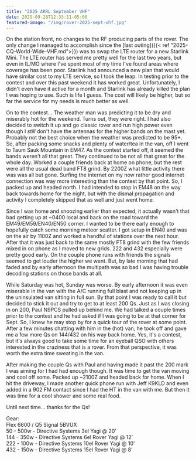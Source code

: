 ```yaml
---
title: "2025 ARRL September VHF"
date: 2025-09-28T12:33:11-05:00
featured-image: "/img/rover-2025-sept-vhf.jpg"
---
```

On the station front, no changes to the RF producing parts of the rover.  The only change I managed to accomplish since the [last outing]({{< ref "2025-CQ-World-Wide-VHF.md">}}) was to swap the LTE router for a new Starlink Mini.  The LTE router has served me pretty well for the last two years, but even in IL/MO where I've spent most of my time I've found areas where coverage has been poor.  Starlink had announced a new plan that would have similar cost to my LTE service, so I took the leap.  In testing prior to the contest and over this past weekend it has worked great.  Unfortunately, I didn't even have it active for a month and Starlink has already killed the plan I was hoping to use.  Such is life I guess.  The cost will likely be higher, but so far the service for my needs is much better as well.

On to the contest...  The weather man was predicting it to be dry and miserably hot for the weekend.  Turns out, they were right.  I had also decided to switch it up and go classic rover and run high power even though I _still_ don't have the antennas for the higher bands on the mast yet.  Probably not the best choice when the weather was predicted to be 95+.  So, after packing some snacks and plenty of water/tea in the van, off I went to Taum Sauk Mountain in EM47.  As the contest started off, it seemed the bands weren't all that great.  They continued to be not all that great for the whole day.  Worked a couple friends back at home on phone, but the rest were all the usual dead band FT8 grind.  By 2200Z what little activity there was was all but gone.  Surfing the internet on my now rather good internet connection was way more interesting than the contest by that point.  So, I packed up and headed north.  I had intended to stop in EM48 on the way back towards home for the night, but with the dismal propagation and activity I completely skipped that as well and just went home.

Since I was home and snoozing earlier than expected, it actually wasn't that bad getting up at ~0400 local and back on the road toward the EM49/EM59/EN40/EN50 corner.  I wanted to be there early enough to hopefully catch some morning meteor scatter.   I got setup in EN40 and was on the air by 1100Z and worked a handful of stations over the next hour.  After that it was just back to the same mostly FT8 grind with the few friends mixed in on phone as I moved to new grids.  222 and 432 especially were pretty good early.  On the couple phone runs with friends the signals seemed to get louder the higher we went.  But, by late morning that had faded and by early afternoon the multipath was so bad I was having trouble decoding stations on those bands at all.

While Saturday was hot, Sunday was worse.  By early afternoon it was even miserable in the van with the A/C running full blast and not keeping up in the uninsulated van sitting in full sun.  By that point I was ready to call it but decided to stick it out and try to get to at least 200 Qs.  Just as I was closing in on 200, Paul N9PCS pulled up behind me.  We had talked a couple times prior to the contest and he had asked if I was going to be at that corner for Sept.  So, I knew he may stop by for a quick tour of the rover at some point.  After a few minutes chatting with him in the (hot) van, he took off and gave me a few more Qs on 144/432 on his way back home.  Yes, it's a contest, but it's always good to take some time for an eyeball QSO with others interested in the craziness that is a rover.  From that perspective, it was worth the extra time sweating in the van.

After making the couple Qs with Paul and having made it past the 200 mark I was aiming for I had had enough though.  It was time to get the van moving and cool off some.  Packed up ~2100Z and headed back for home.  When I hit the driveway, I made another quick phone run with Jeff K9KLD and even added in a 902 FM contact since I had the HT in the van with me.  But then it was time for a cool shower and some real food.

Until next time… thanks for the Qs!

Gear:\
Flex 6600 / Q5 Signal 5BVUX\
50 - 500w - Directive Systems 3el Yagi @ 20’\
144 - 350w - Directive Systems 6el Rover Yagi @ 12’\
222 - 100w - Directive Systems 10el Rover Yagi @ 10’\
432 - 150w - Directive Systems 15el Rover Yagi @ 8’
